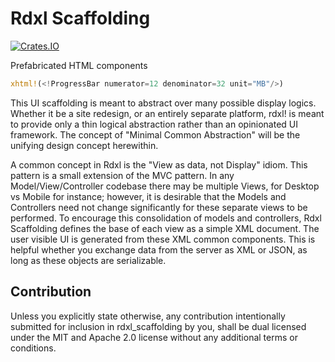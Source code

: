 Rdxl Scaffolding
================

[![Crates.IO](https://img.shields.io/crates/v/rdxl_scaffolding.svg)](https://crates.rs/crates/rdxl_scaffolding)

Prefabricated HTML components

```rust
xhtml!(<!ProgressBar numerator=12 denominator=32 unit="MB"/>)
```

This UI scaffolding is meant to abstract over many possible display logics. Whether it be a site redesign,
or an entirely separate platform, rdxl! is meant to provide only a thin logical abstraction rather than an
opinionated UI framework. The concept of "Minimal Common Abstraction" will be the unifying design concept
herewithin.

A common concept in Rdxl is the "View as data, not Display" idiom. This pattern is a small extension of the MVC pattern.
In any Model/View/Controller codebase there may be multiple Views, for Desktop vs Mobile for instance; however, it is
desirable that the Models and Controllers need not change significantly for these separate views to be performed. To
encourage this consolidation of models and controllers, Rdxl Scaffolding defines the base of each view as a simple XML
document. The user visible UI is generated from these XML common components. This is helpful whether you exchange data
from the server as XML or JSON, as long as these objects are serializable.

## Contribution
Unless you explicitly state otherwise, any contribution intentionally submitted for inclusion in rdxl_scaffolding by you,
shall be dual licensed under the MIT and Apache 2.0 license without any additional terms or conditions.
